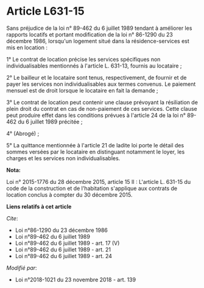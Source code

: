 # Article L631-15

Sans préjudice de la loi n° 89-462 du 6 juillet 1989 tendant à améliorer les rapports locatifs et portant modification de la
loi n° 86-1290 du 23 décembre 1986, lorsqu'un logement situé dans la résidence-services est mis en location :

1° Le contrat de location précise les services spécifiques non individualisables mentionnés à l'article L. 631-13, fournis au
locataire ;

2° Le bailleur et le locataire sont tenus, respectivement, de fournir et de payer les services non individualisables aux
termes convenus. Le paiement mensuel est de droit lorsque le locataire en fait la demande ;

3° Le contrat de location peut contenir une clause prévoyant la résiliation de plein droit du contrat en cas de non-paiement
de ces services. Cette clause peut produire effet dans les conditions prévues à l'article 24 de la loi n° 89-462 du 6 juillet
1989 précitée ;

4° (Abrogé) ;

5° La quittance mentionnée à l'article 21 de ladite loi porte le détail des sommes versées par le locataire en distinguant
notamment le loyer, les charges et les services non individualisables.

**Nota:**

Loi n° 2015-1776 du 28 décembre 2015, article 15 II : L'article L. 631-15 du code de la construction et de l'habitation
s'applique aux contrats de location conclus à compter du 30 décembre 2015.

**Liens relatifs à cet article**

_Cite_:

  - Loi n°86-1290 du 23 décembre 1986
  - Loi n°89-462 du 6 juillet 1989
  - Loi n°89-462 du 6 juillet 1989 - art. 17 (V)
  - Loi n°89-462 du 6 juillet 1989 - art. 21
  - Loi n°89-462 du 6 juillet 1989 - art. 24

_Modifié par_:

  - Loi n°2018-1021 du 23 novembre 2018 - art. 139
